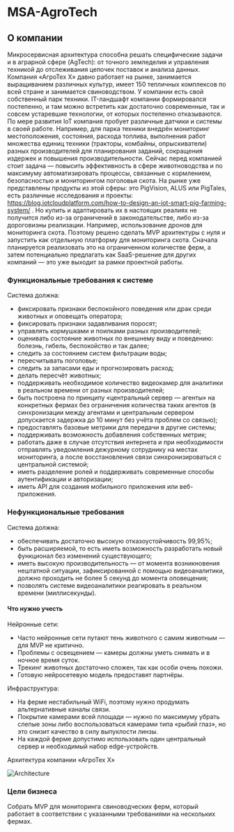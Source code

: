 # MSA-AgroTech

## О компании

Микросервисная архитектура способна решать специфические задачи и в аграрной сфере (AgTech): от точного земледелия и управления техникой до отслеживания цепочек поставок и анализа данных.
Компания «АгроТех Х» давно работает на рынке, занимается выращиванием различных культур, имеет 150 тепличных комплексов по всей стране и занимается свиноводством. У компании есть свой собственный парк техники.
IT-ландшафт компании формировался постепенно, и там можно встретить как достаточно современные, так и совсем устаревшие технологии, от которых постепенно отказываются.
По мере развития IoT компания пробует различные датчики и системы в своей работе. Например, для парка техники внедрён мониторинг местоположения, состояния, расхода топлива, выполнения работ множества единиц техники (тракторы, комбайны, опрыскиватели) разных производителей для планирования заданий, сокращения издержек и повышения производительности.
Сейчас перед компанией стоит задача — повысить эффективность в сфере животноводства и по максимуму автоматизировать процессы, связанные с кормлением, безопасностью и мониторингом поголовья скота.
На рынке уже представлены продукты из этой сферы: это PigVision, ALUS или PigTales, есть различные исследования и проекты: https://blog.iotcloudplatform.com/how-to-design-an-iot-smart-pig-farming-system/ . Но купить и адаптировать их в настоящих реалиях не получится либо из-за ограничений в законодательстве, либо из-за дороговизны реализации. Например, использование дронов для мониторинга скота.
Поэтому решено сделать MVP архитектуры c нуля и запустить как отдельную платформу для мониторинга скота. Сначала планируется реализовать это на ограниченном количестве ферм, а затем потенциально предлагать как SaaS-решение для других компаний — это уже выходит за рамки проектной работы.

### Функциональные требования к системе

Система должна:

  - фиксировать признаки беспокойного поведения или драк среди животных и оповещать оператора;
  - фиксировать признаки задавливания поросят;
  - управлять кормушками и поилками разных производителей;
  - оценивать состояние животных по внешнему виду и поведению: болезнь, гибель, беспокойство и так далее;
  - следить за состоянием систем фильтрации воды;
  - пересчитывать поголовье;
  - следить за запасами еды и прогнозировать расход;
  - делать пересчёт животных;
  - поддерживать необходимое количество видеокамер для аналитики в реальном времени от разных производителей;
  - быть построена по принципу «центральный сервер — агенты» на конкретных фермах без ограничения количества таких агентов (в синхронизации между агентами и центральным сервером допускается задержка до 10 минут без учёта проблем со связью);
  - предоставлять базовые метрики для передачи в другие системы;
  - поддерживать возможность добавления собственных метрик;
  - работать даже в случае отсутствия интернета и при необходимости отправлять уведомления дежурному сотруднику на местах мониторинга, а после восстановления связи синхронизироваться с центральной системой;
  - иметь разделение ролей и поддерживать современные способы аутентификации и авторизации;
  - иметь API для создания мобильного приложения или веб-приложения.

### Нефункциональные требования

Система должна:

  - обеспечивать достаточно высокую отказоустойчивость 99,95%;
  -  быть расширяемой, то есть иметь возможность разработать новый функционал без изменений существующего;
  -  иметь высокую производительность — от момента возникновения нештатной ситуации, зафиксированной с помощью видеоаналитики, должно проходить не более 5 секунд до момента оповещения;
  -  позволять системе видеоаналитики реагировать в реальном времени (миллисекунды).

#### Что нужно учесть

Нейронные сети:

  - Часто нейронные сети путают тень животного с самим животным — для MVP не критично.
  - Проблемы с освещением — камеры должны уметь снимать и в ночное время суток.
  - Трекинг животных достаточно сложен, так как особи очень похожи.
  - Готовую нейросетевую модель предоставят партнёры.

Инфраструктура:

  - На ферме нестабильный WiFi, поэтому нужно продумать альтернативные каналы связи.
  - Покрытие камерами всей площади — нужно по максимуму убрать слепые зоны либо воспользоваться камерами типа «рыбий глаз», но это снизит качество в силу выпуклости линзы.
  - На каждой ферме допустимо использовать один центральный сервер и необходимый набор edge-устройств.

Архитектура компании «АгроТех Х»

![Architecture](img/plantuml.png)

### Цели бизнеса

Собрать MVP для мониторинга свиноводческих ферм, который работает в соответствии с указанными требованиями на нескольких фермах.

